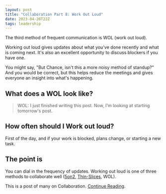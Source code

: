 ```yaml
---
layout: post
title: "Collaboration Part 8: Work Out Loud"
date: 2023-04-26T22Z
tags: leadership
---
```


The third method of frequent communication is WOL (work out loud).

Working out loud gives updates about what you've done recently and what is coming next. It's also an excellent opportunity to discuss blockers if you have one.

You might say, "But Chance, isn't this a more noisy method of standup?" And you would be correct, but this helps reduce the meetings and gives everyone an insight into what's happening.

## What does a WOL look like?

> WOL: I just finished writing this post. Now, I'm looking at starting tomorrow's post.

## How often should I Work out loud?

First of the day, and if your work is blocked, plans change, or starting a new task.

## The point is

You can dial in the frequency of updates. Working out loud is one of three methods to collaborate well ([5on2](/communicate-for-5-minutes), [Thin-Slices](/thin-slices), WOL).

This is a post of many on Collaboration. [Continue Reading](/collaborative-superpowers).
